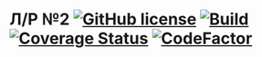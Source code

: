 # Л/Р №2  [![GitHub license](https://img.shields.io/badge/license-MIT-blue.svg)](https://github.com/facebook/react/blob/master/LICENSE) [![Build](https://github.com/PotatoHD404/Laba2/actions/workflows/core_debug.yml/badge.svg?branch=dev)](https://github.com/PotatoHD404/Laba2/actions/workflows/core_debug.yml) [![Coverage Status](https://coveralls.io/repos/github/PotatoHD404/Laba2/badge.svg?branch=master&t=FRz34f)](https://coveralls.io/github/PotatoHD404/Laba2?branch=master) [![CodeFactor](https://www.codefactor.io/repository/github/potatohd404/laba2/badge/dev?s=7070b6c2745130c8d769c6930209d08fd1d14746)](https://www.codefactor.io/repository/github/potatohd404/laba2/overview/dev)